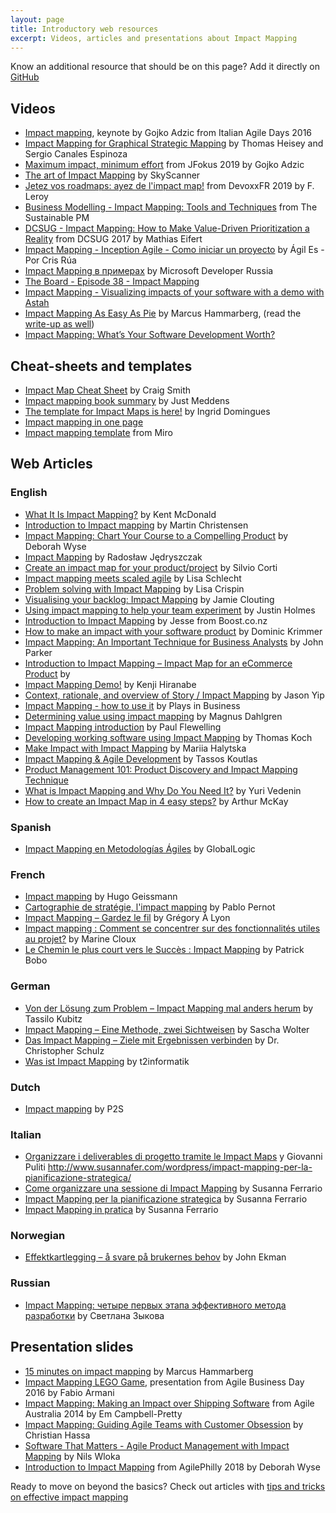```yaml
---
layout: page
title: Introductory web resources
excerpt: Videos, articles and presentations about Impact Mapping
---
```


Know an additional resource that should be on this page? Add it directly on [GitHub](https://github.com/impactmapping/www.impactmapping.org/blob/master/intro-resources.md)

## Videos

* [Impact mapping](https://vimeo.com/195949530), keynote by Gojko Adzic from Italian Agile Days 2016
* [Impact Mapping for Graphical Strategic Mapping](https://www.youtube.com/watch?v=pmSS69Dh71Q) by Thomas Heisey and Sergio Canales Espinoza
* [Maximum impact, minimum effort](https://www.youtube.com/watch?v=SVo3Tzru9o4) from JFokus 2019 by Gojko Adzic
* [The art of Impact Mapping](https://www.youtube.com/watch?v=y4Rj05YVg_E) by SkyScanner
* [Jetez vos roadmaps: ayez de l'impact map!](https://www.youtube.com/watch?v=6phmeuUQcDs) from DevoxxFR 2019 by F. Leroy
* [Business Modelling - Impact Mapping: Tools and Techniques](https://www.youtube.com/watch?v=GhvnBjQsRfI) from The Sustainable PM
* [DCSUG - Impact Mapping: How to Make Value-Driven Prioritization a Reality](https://www.youtube.com/watch?v=hZ9ucDwbh04) from DCSUG 2017 by Mathias Eifert
* [Impact Mapping - Inception Agile - Como iniciar un proyecto](https://www.youtube.com/watch?v=dt-EIN8dBbY) by Ágil Es - Por Cris Rúa
* [Impact Mapping в примерах](https://www.youtube.com/watch?v=GpkbbywzfFQ) by Microsoft Developer Russia
* [The Board - Episode 38 - Impact Mapping](https://www.youtube.com/watch?v=ddmnT9GPzNo)
* [Impact Mapping - Visualizing impacts of your software with a demo with Astah](https://www.youtube.com/watch?v=RznIi2WkJb0)
* [Impact Mapping As Easy As Pie](https://www.youtube.com/watch?v=_rjB5X3XY4E&feature=youtu.be) by Marcus Hammarberg, (read the [write-up as well](https://www.boynux.com/impact-mapping-as-easy-as-pie/))
* [Impact Mapping: What’s Your Software Development Worth?](https://m.youtube.com/watch?v=oqsFdmvj3hM)

## Cheat-sheets and templates

* [Impact Map Cheat Sheet](https://craigsmith.id.au/2015/09/30/impact-map-cheat-sheet/) by Craig Smith
* [Impact mapping book summary](http://mddns.nl/book-report/impact-mapping-gojko-adzic/) by Just Meddens
* [The template for Impact Maps is here!](http://www.inuseexperience.com/blog/template-impact-maps-here/) by Ingrid Domingues
* [Impact mapping in one page](http://itscertainlyuncertain.blogspot.com/2013/12/impact-mapping-on-one-page.html)
* [Impact mapping template](https://miro.com/templates/impact-mapping/) from Miro

## Web Articles 

### English

* [What It Is Impact Mapping?](https://www.kbp.media/impact-mapping/) by Kent McDonald
* [Introduction to Impact mapping](http://modernux.se/docs/impactmapping/) by Martin Christensen
* [Impact Mapping: Chart Your Course to a Compelling Product](https://www.dmi.org/news/417820/Impact-Mapping-Chart-Your-Course-for-a-Compelling-Project.htm) by Deborah Wyse
* [Impact Mapping](http://selleo.com/blog/software-outsourcing/impact-mapping-technique-turning-business-goals-into-deliverables/) by Radosław Jędryszczak
* [Create an impact map for your product/project](https://www.mindsettlers.com/practice/5wGK7Rw7HqoG0Uakq0Ykq2) by Silvio Corti
* [Impact mapping meets scaled agile](https://www.rechartedterritory.com/impact-mapping-meets-scaled-agile/) by  Lisa Schlecht
* [Problem solving with Impact Mapping](https://www.agileconnection.com/article/problem-solving-impact-mapping) by Lisa Crispin
* [Visualising your backlog: Impact Mapping](http://www.jamieclouting.co.uk/2013/05/visualising-your-backlog-impact-mapping/) by Jamie Clouting
* [Using impact mapping to help your team experiment](https://opensource.com/open-organization/17/6/experiment-impact-mapping) by Justin Holmes
* [Introduction to Impact Mapping](http://www.boost.co.nz/blog/2014/09/impact-mapping.html) by Jesse from Boost.co.nz
* [How to make an impact with your software product](https://www.dkrimmer.de/2014/11/21/how-to-make-an-impact-with-your-software-product/) by Dominic Krimmer 
* [Impact Mapping: An Important Technique for Business Analysts](http://enfocussolutions.com/impact-mapping-an-important-technique-for-business-analysts/) by John Parker
* [Introduction to Impact Mapping – Impact Map for an eCommerce Product](http://www.multunus.com/blog/2016/02/introduction-impact-mapping-impact-map-ecommerce-product/) by 
* [Impact Mapping Demo!](https://astahblog.com/2014/11/12/impact-mapping-demo/) by Kenji Hiranabe
* [Context, rationale, and overview of Story / Impact Mapping](http://jchyip.blogspot.com/2015/06/context-rationale-and-overview-of-story.html) by Jason Yip
* [Impact Mapping - how to use it](http://www.plays-in-business.com/impact-mapping/) by Plays in Business
* [Determining value using impact mapping](https://medium.com/@MagnusDahlgren/determining-value-using-impact-mapping-e5c3216f66c2) by Magnus Dahlgren
* [Impact Mapping introduction](https://theagilecoach.co.nz/impact-mapping/) by Paul Flewelling
* [Developing working software using Impact Mapping](https://www.metronom.com/blog/2019/02/14/Developing-working-software-using-‘Impact-Mapping’) by Thomas Koch
* [Make Impact with Impact Mapping](https://stfalcon.com/en/blog/post/impact-mapping-for-product-development) by Mariia Halytska
* [Impact Mapping & Agile Development](https://ffwagency.com/learning/blog/impact-mapping-agile-development) by Tassos Koutlas
* [Product Management 101: Product Discovery and Impact Mapping Technique](https://blog.usejournal.com/product-management-101-product-discovery-and-impact-mapping-technique-fd623968fc56)
* [What is Impact Mapping and Why Do You Need It?](https://uxpressia.com/blog/impact-mapping) by Yuri Vedenin
* [How to create an Impact Map in 4 easy steps?](https://uxpressia.com/blog/build-impact-map-4-easy-steps) by Arthur McKay

### Spanish

* [Impact Mapping en Metodologías Ágiles](https://www.globallogic.com/latam/gl_news/impact-mapping-en-metodologias-agiles/) by GlobalLogic

### French

* [Impact mapping](http://blog.thiga.fr/glossaire/definition-impact-mapping/) by Hugo Geissmann
* [Cartographie de stratégie, l'impact mapping](http://www.areyouagile.com/2017/02/cartographie-strategie-impact-mapping/) by Pablo Pernot
* [Impact Mapping – Gardez le fil](https://blog.goood.pro/2016/03/03/impact-mapping-gardez-le-fil/) by  Grégory À Lyon
* [Impact mapping : Comment se concentrer sur des fonctionnalités utiles au projet?](http://coach-agile.com/2017/05/impact-mapping-atelier-agile/) by Marine Cloux
* [Le Chemin le plus court vers le Succès : Impact Mapping](http://blog.soat.fr/2015/04/scrumday-2015-le-chemin-le-plus-court-vers-le-succes-impact-mapping/) by Patrick Bobo


### German

* [Von der Lösung zum Problem – Impact Mapping mal anders herum](https://blog-de.akquinet.de/2016/12/14/von-der-loesung-zum-problem-impact-mapping-mal-anders-herum/) by Tassilo Kubitz
* [Impact Mapping – Eine Methode, zwei Sichtweisen](http://www.wolter.biz/2014/05/impact-mapping-eine-methode-zwei-sichtweisen/) by Sascha Wolter
* [Das Impact Mapping – Ziele mit Ergebnissen verbinden](https://www.consulting-life.de/impact-mapping/) by Dr. Christopher Schulz
* [Was ist Impact Mapping](https://t2informatik.de/wissen-kompakt/impact-mapping/) by t2informatik

### Dutch

* [Impact mapping](https://www.p2s.nl/blog/effect-mapping/) by P2S

### Italian

* [Organizzare i deliverables di progetto tramite le Impact Maps](http://www.mokabyte.it/2016/03/userstorymaking-2/) y Giovanni Puliti
http://www.susannafer.com/wordpress/impact-mapping-per-la-pianificazione-strategica/
* [Come organizzare una sessione di Impact Mapping](https://www.susannafer.com/wordpress/organizzare-sessione-di-impact-mapping/) by Susanna Ferrario
* [Impact Mapping per la pianificazione strategica](https://www.susannafer.com/wordpress/impact-mapping-per-la-pianificazione-strategica/) by Susanna Ferrario
* [Impact Mapping in pratica](https://www.susannafer.com/wordpress/impact-mapping-pratica/) by Susanna Ferrario

### Norwegian

* [Effektkartlegging – å svare på brukernes behov](https://conversionista.no/blog/ux-design/effektkartlegging-a-svare-pa-brukernes-behov-trenger-a-oversette-svensk-tekst-pa-bilder/) by John Ekman

### Russian

* [Impact Mapping: четыре первых этапа эффективного метода разработки](https://rb.ru/howto/impact-mapping/) by Светлана Зыкова

## Presentation slides  

* [15 minutes on impact mapping](https://www.slideshare.net/marcusoftnet/15-minutes-on-impact-mapping) by Marcus Hammarberg
* [Impact Mapping LEGO Game](https://www.slideshare.net/tangram77/impact-mapping-lego-game-agile-business-day-2016), presentation from Agile Business Day 2016 by Fabio Armani
* [Impact Mapping: Making an Impact over Shipping Software](https://www.slideshare.net/emcampbellpretty/impact-mapping-making-an-impact-over-shipping-software) from Agile Australia 2014 by Em Campbell-Pretty
* [Impact Mapping: Guiding Agile Teams with Customer Obsession](https://www.slideshare.net/chassa/impact-mapping-guiding-agile-teams-with-customer-obsession-workshop) by Christian Hassa
* [Software That Matters - Agile Product Management with Impact Mapping](https://www.slideshare.net/springify/software-that-matters-agile-product-management-with-impact-mapping) by Nils Wloka
* [Introduction to Impact Mapping](https://www.slideshare.net/DeborahWyse/introduction-to-impact-mapping) from AgilePhilly 2018 by Deborah Wyse 

Ready to move on beyond the basics? Check out articles with [tips and tricks on effective impact mapping](/tips-and-tricks.html)

